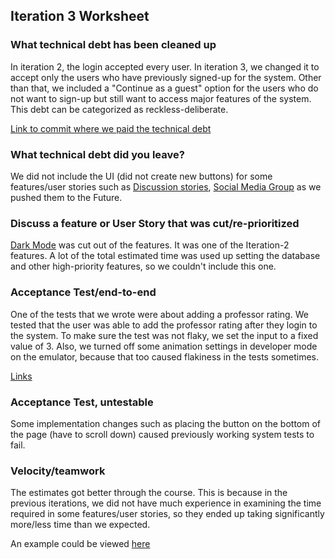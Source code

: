 ## Iteration 3 Worksheet

### What technical debt has been cleaned up
In iteration 2, the login accepted every user. In iteration 3, we changed it to accept only the users who have previously signed-up for the system. Other than that, we included a "Continue as a guest" option for the users who do not want to sign-up but still want to access major features of the system. This debt can be categorized as reckless-deliberate. 

[Link to commit where we paid the technical debt](https://code.cs.umanitoba.ca/3350-winter-2021-a01/umhub-7/-/commit/c8b12eeb74811776ab1a0c013bb3567aa9619ed1)

### What technical debt did you leave?
We did not include the UI (did not create new buttons) for some features/user stories such as [Discussion stories](https://code.cs.umanitoba.ca/3350-winter-2021-a01/umhub-7/-/issues/17), [Social Media Group](https://code.cs.umanitoba.ca/3350-winter-2021-a01/umhub-7/-/issues/19) as we pushed them to the Future.


### Discuss a feature or User Story that was cut/re-prioritized
[Dark Mode](https://code.cs.umanitoba.ca/3350-winter-2021-a01/umhub-7/-/issues/15) was cut out of the features. It was one of the Iteration-2 features. A lot of the total estimated time was used up setting the database and other high-priority features, so we couldn't include this one.


### Acceptance Test/end-to-end
One of the tests that we wrote were about adding a professor rating. We tested that the user was able to add the professor rating after they login to the system. To make sure the test was not flaky, we set the input to a fixed value of 3. Also, we turned off some animation settings in developer mode on the emulator, because that too caused flakiness in the tests sometimes.

[Links](b1e8caaf78b7316403dbc478e266038bdfd36326)

### Acceptance Test, untestable
Some implementation changes such as placing the button on the bottom of the page (have to scroll down) caused previously working system tests to fail. 


### Velocity/teamwork
The estimates got better through the course. This is because in the previous iterations, we did not have much experience in examining the time required in some features/user stories, so they ended up taking significantly more/less time than we expected. 

An example could be viewed [here](https://code.cs.umanitoba.ca/3350-winter-2021-a01/umhub-7/-/issues/11)

